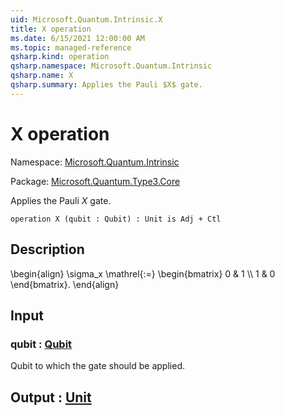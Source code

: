 ```yaml
---
uid: Microsoft.Quantum.Intrinsic.X
title: X operation
ms.date: 6/15/2021 12:00:00 AM
ms.topic: managed-reference
qsharp.kind: operation
qsharp.namespace: Microsoft.Quantum.Intrinsic
qsharp.name: X
qsharp.summary: Applies the Pauli $X$ gate.
---
```


# X operation

Namespace: [Microsoft.Quantum.Intrinsic](xref:Microsoft.Quantum.Intrinsic)

Package: [Microsoft.Quantum.Type3.Core](https://nuget.org/packages/Microsoft.Quantum.Type3.Core)


Applies the Pauli $X$ gate.

```qsharp
operation X (qubit : Qubit) : Unit is Adj + Ctl
```


## Description

\begin{align}\sigma_x \mathrel{:=}\begin{bmatrix}0 & 1 \\\\1 & 0\end{bmatrix}.\end{align}

## Input

### qubit : [Qubit](xref:microsoft.quantum.qsharp.valueliterals#qubit-literals)

Qubit to which the gate should be applied.



## Output : [Unit](xref:microsoft.quantum.qsharp.valueliterals#unit-literal)

